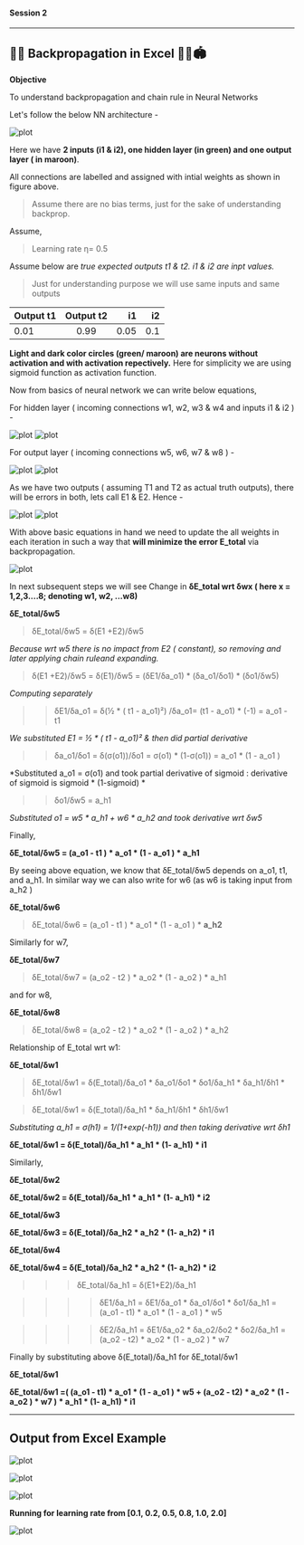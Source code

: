 #### Session 2
***
## 🏋️‍♀️ Backpropagation in Excel 🤽‍♀️🏟

**Objective**

To understand backpropagation and chain rule in Neural Networks

Let's follow the below NN architecture -

![plot](./images/NN_Architecture.JPG)

Here we have **2 inputs (i1 & i2), one hidden layer (in green) and one output layer ( in maroon)**.


All connections are labelled and assigned with intial weights as shown in figure above.
> Assume there are no bias terms, just for the sake of understanding backprop.


Assume,
> Learning rate η= 0.5 

Assume below are *true expected outputs t1 & t2. i1 & i2 are inpt values.*
> Just for understanding purpose we will use same inputs and same outputs 

| Output t1       | Output t2     | i1     | i2     |
| :-------------- | :-----------: | -----: |------: |
|  0.01           | 0.99          | 0.05   | 0.1    | 


**Light and dark color circles (green/ maroon) are neurons without activation and with activation repectively.** 
Here for simplicity we are using sigmoid function as activation function.

Now from basics of neural network we can write below equations,

For hidden layer ( incoming connections w1, w2, w3 & w4 and inputs i1 & i2 ) -

![plot](./images/inputH1.JPG) ![plot](./images/hiddenlayer1_eq.JPG) 

For output layer ( incoming connections w5, w6, w7 & w8 ) - 

![plot](./images/inputH2.JPG) ![plot](./images/outputlayer_eq.JPG)

As we have two outputs ( assuming T1 and T2 as actual truth outputs), there will be errors in both, 
lets call E1 & E2. Hence -

![plot](./images/inputH3.JPG) ![plot](./images/totalerror_eq.JPG)

With above basic equations in hand we need to update the all weights in each iteration in such a way that
**will minimize the error E_total** via backpropagation.

![plot](./images/updateWeights.png)

In next subsequent steps we will see Change in **δE_total wrt δwx ( here x = 1,2,3....8; denoting w1, w2, ...w8)**

**δE_total/δw5**
> δE_total/δw5 = δ(E1 +E2)/δw5

*Because wrt w5 there is no impact from E2 ( constant), so removing and later applying chain ruleand expanding.*

> δ(E1 +E2)/δw5 = δ(E1)/δw5 = (δE1/δa_o1) * (δa_o1/δo1) * (δo1/δw5)

*Computing separately*

>> δE1/δa_o1 = δ(½ * ( t1 - a_o1)²) /δa_o1= (t1 - a_o1) * (-1) = a_o1 - t1

*We substituted E1 = ½ * ( t1 - a_o1)² & then did partial derivative*

>> δa_o1/δo1 = δ(σ(o1))/δo1 = σ(o1) * (1-σ(o1)) = a_o1 * (1 - a_o1 )

*Substituted a_o1 = σ(o1) and took partial derivative of sigmoid : derivative of sigmoid is sigmoid * (1-sigmoid)
*

>> δo1/δw5 = a_h1

*Substituted o1 = w5 * a_h1 + w6 * a_h2 and took derivative wrt δw5*

Finally,

**δE_total/δw5 = (a_o1 - t1 ) * a_o1 * (1 - a_o1 ) * a_h1**

By seeing above equation, we know that δE_total/δw5 depends on a_o1, t1, and a_h1. 
In similar way we can also write for w6 (as w6 is taking input from a_h2 )

**δE_total/δw6**

> δE_total/δw6 = (a_o1 - t1 ) * a_o1 * (1 - a_o1 ) * **a_h2**

Similarly for w7, 

**δE_total/δw7**

> δE_total/δw7 = (a_o2 - t2 ) * a_o2 * (1 - a_o2 ) * a_h1

and for w8,

**δE_total/δw8**

> δE_total/δw8 = (a_o2 - t2 ) * a_o2 * (1 - a_o2 ) * a_h2


Relationship of E_total wrt w1:

**δE_total/δw1**

> δE_total/δw1 = δ(E_total)/δa_o1 * δa_o1/δo1 * δo1/δa_h1 * δa_h1/δh1 * δh1/δw1

> δE_total/δw1 = δ(E_total)/δa_h1 * δa_h1/δh1 * δh1/δw1

*Substituting a_h1 = σ(h1) = 1/(1+exp(-h1)) and then taking derivative wrt δh1*

**δE_total/δw1 = δ(E_total)/δa_h1 * a_h1 * (1- a_h1) * i1**

Similarly,

**δE_total/δw2**

**δE_total/δw2 = δ(E_total)/δa_h1 * a_h1 * (1- a_h1) * i2**

**δE_total/δw3**

**δE_total/δw3 = δ(E_total)/δa_h2 * a_h2 * (1- a_h2) * i1**

**δE_total/δw4**

**δE_total/δw4 = δ(E_total)/δa_h2 * a_h2 * (1- a_h2) * i2**


>>> δE_total/δa_h1 = δ(E1+E2)/δa_h1 

>>>> δE1/δa_h1 = δE1/δa_o1 * δa_o1/δo1 * δo1/δa_h1 = (a_o1 - t1) * a_o1 * (1 - a_o1 ) * w5

>>>> δE2/δa_h1 = δE1/δa_o2 * δa_o2/δo2 * δo2/δa_h1 = (a_o2 - t2) * a_o2 * (1 - a_o2 ) * w7


Finally by substituting above δ(E_total)/δa_h1 for δE_total/δw1

**δE_total/δw1**

**δE_total/δw1 =( (a_o1 - t1) * a_o1 * (1 - a_o1 ) * w5 + (a_o2 - t2) * a_o2 * (1 - a_o2 ) * w7 )  * a_h1 * (1- a_h1) * i1**

***
## Output from Excel Example

![plot](./images/output1.JPG) 

![plot](./images/output2.JPG) 

![plot](./images/output3.JPG) 

**Running for learning rate from [0.1, 0.2, 0.5, 0.8, 1.0, 2.0]**

![plot](./images/learningrate.JPG) 